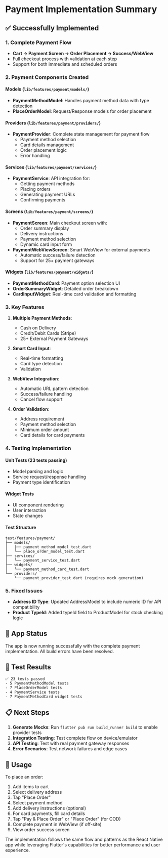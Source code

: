 # Payment Implementation Summary

## ✅ Successfully Implemented

### 1. Complete Payment Flow
- **Cart → Payment Screen → Order Placement → Success/WebView**
- Full checkout process with validation at each step
- Support for both immediate and scheduled orders

### 2. Payment Components Created

#### Models (`lib/features/payment/models/`)
- **PaymentMethodModel**: Handles payment method data with type detection
- **PlaceOrderModel**: Request/Response models for order placement

#### Providers (`lib/features/payment/providers/`)
- **PaymentProvider**: Complete state management for payment flow
  - Payment method selection
  - Card details management
  - Order placement logic
  - Error handling

#### Services (`lib/features/payment/services/`)
- **PaymentService**: API integration for:
  - Getting payment methods
  - Placing orders
  - Generating payment URLs
  - Confirming payments

#### Screens (`lib/features/payment/screens/`)
- **PaymentScreen**: Main checkout screen with:
  - Order summary display
  - Delivery instructions
  - Payment method selection
  - Dynamic card input form
- **PaymentWebViewScreen**: Smart WebView for external payments
  - Automatic success/failure detection
  - Support for 25+ payment gateways

#### Widgets (`lib/features/payment/widgets/`)
- **PaymentMethodCard**: Payment option selection UI
- **OrderSummaryWidget**: Detailed order breakdown
- **CardInputWidget**: Real-time card validation and formatting

### 3. Key Features
1. **Multiple Payment Methods**:
   - Cash on Delivery
   - Credit/Debit Cards (Stripe)
   - 25+ External Payment Gateways

2. **Smart Card Input**:
   - Real-time formatting
   - Card type detection
   - Validation

3. **WebView Integration**:
   - Automatic URL pattern detection
   - Success/failure handling
   - Cancel flow support

4. **Order Validation**:
   - Address requirement
   - Payment method selection
   - Minimum order amount
   - Card details for card payments

### 4. Testing Implementation

#### Unit Tests (23 tests passing)
- Model parsing and logic
- Service request/response handling
- Payment type identification

#### Widget Tests
- UI component rendering
- User interaction
- State changes

#### Test Structure
```
test/features/payment/
├── models/
│   ├── payment_method_model_test.dart
│   └── place_order_model_test.dart
├── services/
│   └── payment_service_test.dart
├── widgets/
│   └── payment_method_card_test.dart
└── providers/
    └── payment_provider_test.dart (requires mock generation)
```

### 5. Fixed Issues
- **Address ID Type**: Updated AddressModel to include numeric ID for API compatibility
- **Product TypeId**: Added typeId field to ProductModel for stock checking logic

## 📱 App Status
The app is now running successfully with the complete payment implementation. All build errors have been resolved.

## 🧪 Test Results
```
✅ 23 tests passed
- 5 PaymentMethodModel tests
- 7 PlaceOrderModel tests  
- 4 PaymentService tests
- 7 PaymentMethodCard widget tests
```

## 📋 Next Steps
1. **Generate Mocks**: Run `flutter pub run build_runner build` to enable provider tests
2. **Integration Testing**: Test complete flow on device/emulator
3. **API Testing**: Test with real payment gateway responses
4. **Error Scenarios**: Test network failures and edge cases

## 🔧 Usage
To place an order:
1. Add items to cart
2. Select delivery address
3. Tap "Place Order" 
4. Select payment method
5. Add delivery instructions (optional)
6. For card payments, fill card details
7. Tap "Pay & Place Order" or "Place Order" (for COD)
8. Complete payment in WebView (if off-site)
9. View order success screen

The implementation follows the same flow and patterns as the React Native app while leveraging Flutter's capabilities for better performance and user experience.